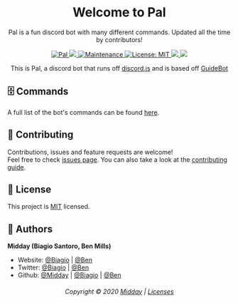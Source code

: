 <h1 align="center">Welcome to Pal</h1>
<p align="center"> Pal is a fun discord bot with many different commands. Updated all the time by contributors!</p>
<p align="center">
  <a href="https://top.gg/bot/300955174225051650" >
    <img src="https://top.gg/api/widget/status/300955174225051650.svg" alt="Pal"/>
  </a>

  <a href="https://top.gg/bot/300955174225051650">
    <img src="https://top.gg/api/widget/servers/300955174225051650.svg">
  </a>

  <a href="https://github.com/MiddayClouds/pal/graphs/commit-activity" target="_blank">
    <img alt="Maintenance" src="https://img.shields.io/badge/Maintained%3F-no-red.svg" />
  </a>
  <a href="https://github.com/MiddayClouds/pal/blob/master/LICENSE" target="_blank">
    <img alt="License: MIT" src="https://img.shields.io/github/license/MiddayClouds/pal" />
  </a>
  <a href="https://app.fossa.com/projects/git%2Bgithub.com%2FMiddayClouds%2Fpal?ref=badge_shield" alt="FOSSA Status">
  	<img src="https://app.fossa.com/api/projects/git%2Bgithub.com%2FMiddayClouds%2Fpal.svg?type=shield"/>
  </a>
  <a href="https://codeclimate.com/github/MiddayClouds/pal/maintainability">
    <img src="https://api.codeclimate.com/v1/badges/92b81fccccb2faa9aaac/maintainability"/>
  </a>

</p>

<p align="center">This is Pal, a discord bot that runs off <a href="https://github.com/hydrabolt/discord.js/">discord.js</a> and is based off <a href="https://github.com/AnIdiotsGuide/guidebot">GuideBot</a></p>


## 🗄️ Commands

A full list of the bot's commands can be found [here](https://github.com/MiddayClouds/pal/blob/master/commands/COMMANDS.md).


## 🤝 Contributing

Contributions, issues and feature requests are welcome!<br />Feel free to check [issues page](https://github.com/MiddayClouds/pal/issues). You can also take a look at the [contributing guide](https://github.com/MiddayClouds/pal/blob/master/CONTRIBUTING.md).


## 📝 License

This project is [MIT](https://github.com/MiddayClouds/pal/blob/master/LICENSE) licensed.

## 👤 Authors

**Midday (Biagio Santoro, Ben Mills)**

* Website: [@Biagio](https://biagios.github.io) | [@Ben](https://benmills-co.github.io)
* Twitter: [@Biagio](https://twitter.com/biagiosantori) | [@Ben](https://twitter.com/BenMillsco)
* Github: [@Midday](https://github.com/MiddayClouds) | [@Biagio](https://github.com/biagios) | [@Ben](https://github.com/benmills-co)

<h6 align="center">
Copyright © 2020 <a href="https://github.com/MiddayClouds">Midday</a> | <a href="https://app.fossa.com/reports/d2cfbea5-30d0-4e12-bdb8-cac19db33d29">Licenses</a>
<br/></h6>
